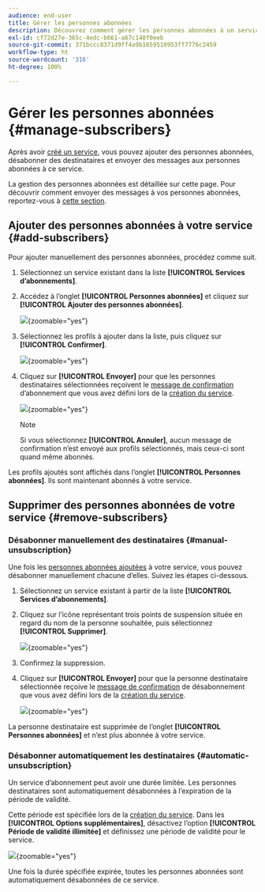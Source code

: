 ```yaml
---
audience: end-user
title: Gérer les personnes abonnées
description: Découvrez comment gérer les personnes abonnées à un service dans Adobe Campaign Web et leurs envoyer des diffusions.
exl-id: cf72d27e-365c-4edc-b661-a67c148f0eeb
source-git-commit: 371bccc8371d9ff4a9b1659510953ff7776c2459
workflow-type: ht
source-wordcount: '316'
ht-degree: 100%

---
```


# Gérer les personnes abonnées {#manage-subscribers}

Après avoir [créé un service](manage-services.md#create-service), vous pouvez ajouter des personnes abonnées, désabonner des destinataires et envoyer des messages aux personnes abonnées à ce service.

La gestion des personnes abonnées est détaillée sur cette page. Pour découvrir comment envoyer des messages à vos personnes abonnées, reportez-vous à [cette section](../msg/send-to-subscribers.md).

## Ajouter des personnes abonnées à votre service {#add-subscribers}

Pour ajouter manuellement des personnes abonnées, procédez comme suit.

1. Sélectionnez un service existant dans la liste **[!UICONTROL Services d’abonnements]**.

1. Accédez à l’onglet **[!UICONTROL Personnes abonnées]** et cliquez sur **[!UICONTROL Ajouter des personnes abonnées]**.

   ![](assets/service-subscribers-tab.png){zoomable=&quot;yes&quot;}

1. Sélectionnez les profils à ajouter dans la liste, puis cliquez sur **[!UICONTROL Confirmer]**.

   ![](assets/service-subscribers-select-profiles.png){zoomable=&quot;yes&quot;}

1. Cliquez sur **[!UICONTROL Envoyer]**<!--if you click cancel, does it mean that no message is sent but recipients are still subscribed, or they are not subscribed? it's 2 different actions in the console)--> pour que les personnes destinataires sélectionnées reçoivent le [message de confirmation](manage-services.md#create-confirmation-message) d’abonnement que vous avez défini lors de la [création du service](manage-services.md#create-service).

   ![](assets/service-subscribers-confirmation-msg.png){zoomable=&quot;yes&quot;}

   >[!NOTE]
   >
   >Si vous sélectionnez **[!UICONTROL Annuler]**, aucun message de confirmation n’est envoyé aux profils sélectionnés, mais ceux-ci sont quand même abonnés.

Les profils ajoutés sont affichés dans l’onglet **[!UICONTROL Personnes abonnées]**. Ils sont maintenant abonnés à votre service.

## Supprimer des personnes abonnées de votre service {#remove-subscribers}

### Désabonner manuellement des destinataires {#manual-unsubscription}

Une fois les [personnes abonnées ajoutées](#add-subscribers) à votre service, vous pouvez désabonner manuellement chacune d’elles. Suivez les étapes ci-dessous.

1. Sélectionnez un service existant à partir de la liste **[!UICONTROL Services d’abonnements]**.

1. Cliquez sur l’icône représentant trois points de suspension située en regard du nom de la personne souhaitée, puis sélectionnez **[!UICONTROL Supprimer]**.

   ![](assets/service-subscribers-delete.png){zoomable=&quot;yes&quot;}

1. Confirmez la suppression.

1. Cliquez sur **[!UICONTROL Envoyer]** pour que la personne destinataire sélectionnée reçoive le [message de confirmation](manage-services.md#create-confirmation-message) de désabonnement que vous avez défini lors de la [création du service](manage-services.md#create-service).

   ![](assets/service-subscribers-delete-confirmation.png){zoomable=&quot;yes&quot;}

La personne destinataire est supprimée de l’onglet **[!UICONTROL Personnes abonnées]** et n’est plus abonnée à votre service.

### Désabonner automatiquement les destinataires {#automatic-unsubscription}

Un service d’abonnement peut avoir une durée limitée. Les personnes destinataires sont automatiquement désabonnées à l’expiration de la période de validité.

Cette période est spécifiée lors de la [création du service](manage-services.md#create-service). Dans les **[!UICONTROL Options supplémentaires]**, désactivez l’option **[!UICONTROL Période de validité illimitée]** et définissez une période de validité pour le service.

![](assets/service-create-validity-period.png){zoomable=&quot;yes&quot;}

Une fois la durée spécifiée expirée, toutes les personnes abonnées sont automatiquement désabonnées de ce service.
